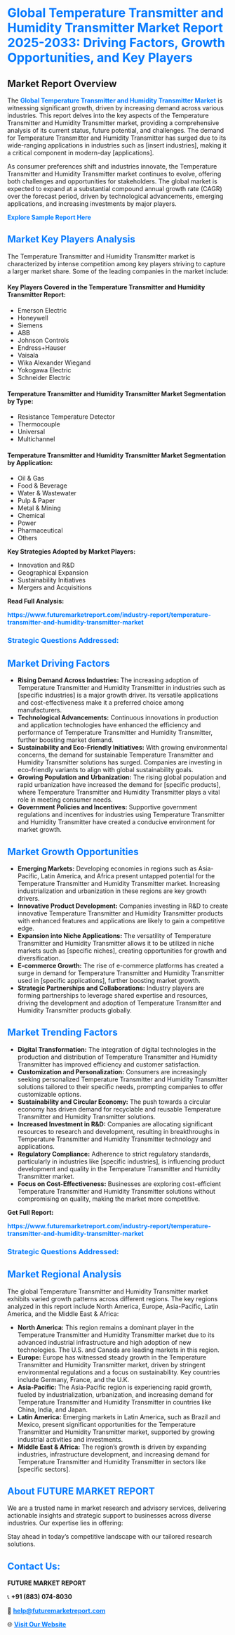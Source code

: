 <h1 style="color: #007BFF;">Global Temperature Transmitter and Humidity Transmitter Market Report 2025-2033: Driving Factors, Growth Opportunities, and Key Players</h1>

<section id="overview">
<h2>Market Report Overview</h2>
<p>The <a href="https://www.futuremarketreport.com/industry-report/temperature-transmitter-and-humidity-transmitter-market" style="color: #007BFF; text-decoration: none;"><strong>Global Temperature Transmitter and Humidity Transmitter Market</strong></a> is witnessing significant growth, driven by increasing demand across various industries. This report delves into the key aspects of the Temperature Transmitter and Humidity Transmitter market, providing a comprehensive analysis of its current status, future potential, and challenges. The demand for Temperature Transmitter and Humidity Transmitter has surged due to its wide-ranging applications in industries such as [insert industries], making it a critical component in modern-day [applications].</p>
<p>As consumer preferences shift and industries innovate, the Temperature Transmitter and Humidity Transmitter market continues to evolve, offering both challenges and opportunities for stakeholders. The global market is expected to expand at a substantial compound annual growth rate (CAGR) over the forecast period, driven by technological advancements, emerging applications, and increasing investments by major players.</p>
</section>

<section id="overview">
<p><a href="https://www.futuremarketreport.com/request-sample/reportId=81694" style="color: #007BFF; text-decoration: none;"><strong>Explore Sample Report Here</strong></a></p>
</section>

<section id="key-players">
<h2 style="color: #007BFF;">Market Key Players Analysis</h2>
<p>The Temperature Transmitter and Humidity Transmitter market is characterized by intense competition among key players striving to capture a larger market share. Some of the leading companies in the market include:</p>
<h4>Key Players Covered in the Temperature Transmitter and Humidity Transmitter Report:</h4>
<ul><li>Emerson Electric</li><li>Honeywell</li><li>Siemens</li><li>ABB</li><li>Johnson Controls</li><li>Endress+Hauser</li><li>Vaisala</li><li>Wika Alexander Wiegand</li><li>Yokogawa Electric</li><li>Schneider Electric</li></ul>
<h4>Temperature Transmitter and Humidity Transmitter Market Segmentation by Type:</h4>
<ul><li>Resistance Temperature Detector</li><li>Thermocouple</li><li>Universal</li><li>Multichannel</li></ul>

<h4>Temperature Transmitter and Humidity Transmitter Market Segmentation by Application:</h4>
<ul><li>Oil &amp; Gas</li><li>Food &amp; Beverage</li><li>Water &amp; Wastewater</li><li>Pulp &amp; Paper</li><li>Metal &amp; Mining</li><li>Chemical</li><li>Power</li><li>Pharmaceutical</li><li>Others</li></ul>
<p><strong>Key Strategies Adopted by Market Players:</strong></p>
<ul>
<li>Innovation and R&D</li>
<li>Geographical Expansion</li>
<li>Sustainability Initiatives</li>
<li>Mergers and Acquisitions</li>
</ul>
</section>

<section>
<p><strong>Read Full Analysis: </strong></p><a href="https://www.futuremarketreport.com/industry-report/temperature-transmitter-and-humidity-transmitter-market" style="color: #007BFF; text-decoration: none;"><strong>https://www.futuremarketreport.com/industry-report/temperature-transmitter-and-humidity-transmitter-market</strong></a>
<h3 style="color: #007BFF;">Strategic Questions Addressed:</h3>
</section>

<section id="driving-factors">
<h2 style="color: #007BFF;">Market Driving Factors</h2>
<ul>
<li><strong>Rising Demand Across Industries:</strong> The increasing adoption of Temperature Transmitter and Humidity Transmitter in industries such as [specific industries] is a major growth driver. Its versatile applications and cost-effectiveness make it a preferred choice among manufacturers.</li>
<li><strong>Technological Advancements:</strong> Continuous innovations in production and application technologies have enhanced the efficiency and performance of Temperature Transmitter and Humidity Transmitter, further boosting market demand.</li>
<li><strong>Sustainability and Eco-Friendly Initiatives:</strong> With growing environmental concerns, the demand for sustainable Temperature Transmitter and Humidity Transmitter solutions has surged. Companies are investing in eco-friendly variants to align with global sustainability goals.</li>
<li><strong>Growing Population and Urbanization:</strong> The rising global population and rapid urbanization have increased the demand for [specific products], where Temperature Transmitter and Humidity Transmitter plays a vital role in meeting consumer needs.</li>
<li><strong>Government Policies and Incentives:</strong> Supportive government regulations and incentives for industries using Temperature Transmitter and Humidity Transmitter have created a conducive environment for market growth.</li>
</ul>
</section>

<section id="growth-opportunities">
<h2 style="color: #007BFF;">Market Growth Opportunities</h2>
<ul>
<li><strong>Emerging Markets:</strong> Developing economies in regions such as Asia-Pacific, Latin America, and Africa present untapped potential for the Temperature Transmitter and Humidity Transmitter market. Increasing industrialization and urbanization in these regions are key growth drivers.</li>
<li><strong>Innovative Product Development:</strong> Companies investing in R&D to create innovative Temperature Transmitter and Humidity Transmitter products with enhanced features and applications are likely to gain a competitive edge.</li>
<li><strong>Expansion into Niche Applications:</strong> The versatility of Temperature Transmitter and Humidity Transmitter allows it to be utilized in niche markets such as [specific niches], creating opportunities for growth and diversification.</li>
<li><strong>E-commerce Growth:</strong> The rise of e-commerce platforms has created a surge in demand for Temperature Transmitter and Humidity Transmitter used in [specific applications], further boosting market growth.</li>
<li><strong>Strategic Partnerships and Collaborations:</strong> Industry players are forming partnerships to leverage shared expertise and resources, driving the development and adoption of Temperature Transmitter and Humidity Transmitter products globally.</li>
</ul>
</section>

<section id="trending-factors">
<h2 style="color: #007BFF;">Market Trending Factors</h2>
<ul>
<li><strong>Digital Transformation:</strong> The integration of digital technologies in the production and distribution of Temperature Transmitter and Humidity Transmitter has improved efficiency and customer satisfaction.</li>
<li><strong>Customization and Personalization:</strong> Consumers are increasingly seeking personalized Temperature Transmitter and Humidity Transmitter solutions tailored to their specific needs, prompting companies to offer customizable options.</li>
<li><strong>Sustainability and Circular Economy:</strong> The push towards a circular economy has driven demand for recyclable and reusable Temperature Transmitter and Humidity Transmitter solutions.</li>
<li><strong>Increased Investment in R&D:</strong> Companies are allocating significant resources to research and development, resulting in breakthroughs in Temperature Transmitter and Humidity Transmitter technology and applications.</li>
<li><strong>Regulatory Compliance:</strong> Adherence to strict regulatory standards, particularly in industries like [specific industries], is influencing product development and quality in the Temperature Transmitter and Humidity Transmitter market.</li>
<li><strong>Focus on Cost-Effectiveness:</strong> Businesses are exploring cost-efficient Temperature Transmitter and Humidity Transmitter solutions without compromising on quality, making the market more competitive.</li>
</ul>
</section>

<section>
<p><strong>Get Full Report: </strong></p><a href="https://www.futuremarketreport.com/industry-report/temperature-transmitter-and-humidity-transmitter-market" style="color: #007BFF; text-decoration: none;"><strong>https://www.futuremarketreport.com/industry-report/temperature-transmitter-and-humidity-transmitter-market</strong></a>
<h3 style="color: #007BFF;">Strategic Questions Addressed:</h3>
</section>


<section id="regional-analysis">
<h2 style="color: #007BFF;">Market Regional Analysis</h2>
<p>The global Temperature Transmitter and Humidity Transmitter market exhibits varied growth patterns across different regions. The key regions analyzed in this report include North America, Europe, Asia-Pacific, Latin America, and the Middle East & Africa:</p>
<ul>
<li><strong>North America:</strong> This region remains a dominant player in the Temperature Transmitter and Humidity Transmitter market due to its advanced industrial infrastructure and high adoption of new technologies. The U.S. and Canada are leading markets in this region.</li>
<li><strong>Europe:</strong> Europe has witnessed steady growth in the Temperature Transmitter and Humidity Transmitter market, driven by stringent environmental regulations and a focus on sustainability. Key countries include Germany, France, and the U.K.</li>
<li><strong>Asia-Pacific:</strong> The Asia-Pacific region is experiencing rapid growth, fueled by industrialization, urbanization, and increasing demand for Temperature Transmitter and Humidity Transmitter in countries like China, India, and Japan.</li>
<li><strong>Latin America:</strong> Emerging markets in Latin America, such as Brazil and Mexico, present significant opportunities for the Temperature Transmitter and Humidity Transmitter market, supported by growing industrial activities and investments.</li>
<li><strong>Middle East & Africa:</strong> The region’s growth is driven by expanding industries, infrastructure development, and increasing demand for Temperature Transmitter and Humidity Transmitter in sectors like [specific sectors].</li>
</ul>
</section>

<footer>
<h2 style="color: #007BFF;">About FUTURE MARKET REPORT</h2>
<p>We are a trusted name in market research and advisory services, delivering actionable insights and strategic support to businesses across diverse industries. Our expertise lies in offering:</p>

<p>Stay ahead in today’s competitive landscape with our tailored research solutions.</p>

<h2 style="color: #007BFF;">Contact Us:</h2>
<p><strong>FUTURE MARKET REPORT</strong></p>
<p>📞 <strong>+91 (883) 074-8030</strong></p>
<p>📧 <strong><a href="mailto:help@futuremarketreport.com" style="color: #007BFF;">help@futuremarketreport.com</a></strong></p>
<p>🌐 <strong><a href="https://www.futuremarketreport.com/" style="color: #007BFF;">Visit Our Website</a></strong></p>
</footer>